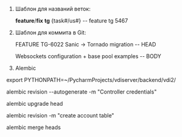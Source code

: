 1. Шаблон для названий веток:

    **feature**/**fix** **tg** {task#/us#}  -- feature tg 5467
    
2. Шаблон для коммита в Git:

    FEATURE TG-6022 Sanic -> Tornado migration -- HEAD
    
    Websockets configuration + base pool examples -- BODY
    
3. Alembic

export PYTHONPATH=~/PycharmProjects/vdiserver/backend/vdi2/

alembic revision --autogenerate -m "Controller credentials"

alembic upgrade head

alembic revision -m "create account table"

alembic merge heads
